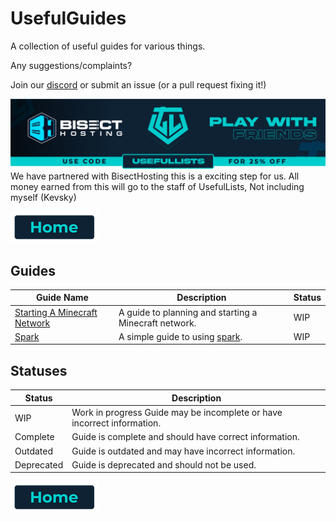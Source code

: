 # UsefulGuides

A collection of useful guides for various things.

Any suggestions/complaints?

Join our [discord](https://discord.gg/8nzHYhVUQS) or submit an issue (or a pull request fixing it!)

[![Bisect Hosting Image](https://raw.githubusercontent.com/TheUsefulLists/assets/main/Images/Promo.png)](https://bisecthosting.com/UsefulLists)
We have partnered with BisectHosting this is a exciting step for us. All money earned from this will go to the staff of UsefulLists, Not including myself (Kevsky)

[![Home](/images/button_small/home.png)](/README.md)

## Guides

| Guide Name | Description | Status |
| ---------- | ----------- | ------ |
| [Starting A Minecraft Network](/minecraft%20server%20network%20guides/Starting%20A%20Network.md) | A guide to planning and starting a Minecraft network. | WIP |
| [Spark](/guides/spark.md) | A simple guide to using [spark](https://modrinth.com/mod/spark). | WIP |

## Statuses

| Status | Description |
| ------ | ----------- |
| WIP | Work in progress  Guide may be incomplete or have incorrect information.|
| Complete | Guide is complete and should have correct information. |
| Outdated | Guide is outdated and may have incorrect information. |
| Deprecated | Guide is deprecated and should not be used. |


[![Home](/images/button_small/home.png)](/README.md)